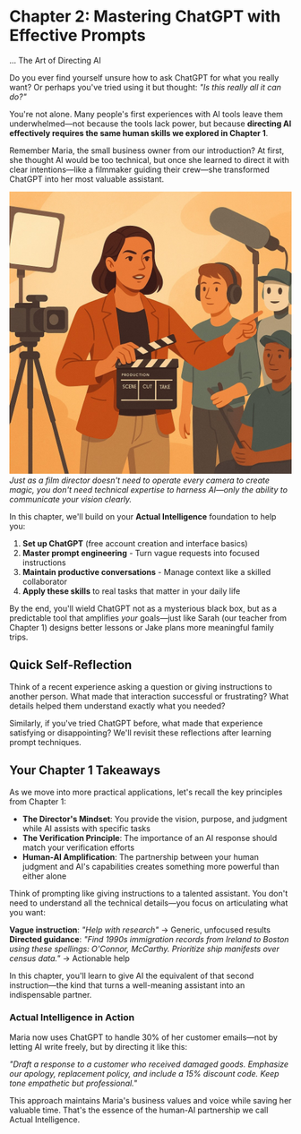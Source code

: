 # Chapter 2: Mastering ChatGPT with Effective Prompts

... The Art of Directing AI

Do you ever find yourself unsure how to ask ChatGPT for what you really want? Or perhaps you've tried using it but thought: *"Is this really all it can do?"*  

You're not alone. Many people's first experiences with AI tools leave them underwhelmed—not because the tools lack power, but because **directing AI effectively requires the same human skills we explored in Chapter 1**.  

Remember Maria, the small business owner from our introduction? At first, she thought AI would be too technical, but once she learned to direct it with clear intentions—like a filmmaker guiding their crew—she transformed ChatGPT into her most valuable assistant.

![](./images/director-clapperboard.jpg)  
*Just as a film director doesn't need to operate every camera to create magic, you don't need technical expertise to harness AI—only the ability to communicate your vision clearly.*  

In this chapter, we'll build on your **Actual Intelligence** foundation to help you:  

1. **Set up ChatGPT** (free account creation and interface basics)  
2. **Master prompt engineering** - Turn vague requests into focused instructions  
3. **Maintain productive conversations** - Manage context like a skilled collaborator  
4. **Apply these skills** to real tasks that matter in your daily life  

By the end, you'll wield ChatGPT not as a mysterious black box, but as a predictable tool that amplifies *your* goals—just like Sarah (our teacher from Chapter 1) designs better lessons or Jake plans more meaningful family trips.

## Quick Self-Reflection

Think of a recent experience asking a question or giving instructions to another person. What made that interaction successful or frustrating? What details helped them understand exactly what you needed?

Similarly, if you've tried ChatGPT before, what made that experience satisfying or disappointing? We'll revisit these reflections after learning prompt techniques.

## Your Chapter 1 Takeaways

As we move into more practical applications, let's recall the key principles from Chapter 1:

* **The Director's Mindset**: You provide the vision, purpose, and judgment while AI assists with specific tasks
* **The Verification Principle**: The importance of an AI response should match your verification efforts
* **Human-AI Amplification**: The partnership between your human judgment and AI's capabilities creates something more powerful than either alone

Think of prompting like giving instructions to a talented assistant. You don't need to understand all the technical details—you focus on articulating what you want:

**Vague instruction**: *"Help with research"* → Generic, unfocused results  
**Directed guidance**: *"Find 1990s immigration records from Ireland to Boston using these spellings: O'Connor, McCarthy. Prioritize ship manifests over census data."* → Actionable help

In this chapter, you'll learn to give AI the equivalent of that second instruction—the kind that turns a well-meaning assistant into an indispensable partner.

### Actual Intelligence in Action

Maria now uses ChatGPT to handle 30% of her customer emails—not by letting AI write freely, but by directing it like this: 

*"Draft a response to a customer who received damaged goods. Emphasize our apology, replacement policy, and include a 15% discount code. Keep tone empathetic but professional."*

This approach maintains Maria's business values and voice while saving her valuable time. That's the essence of the human-AI partnership we call Actual Intelligence.